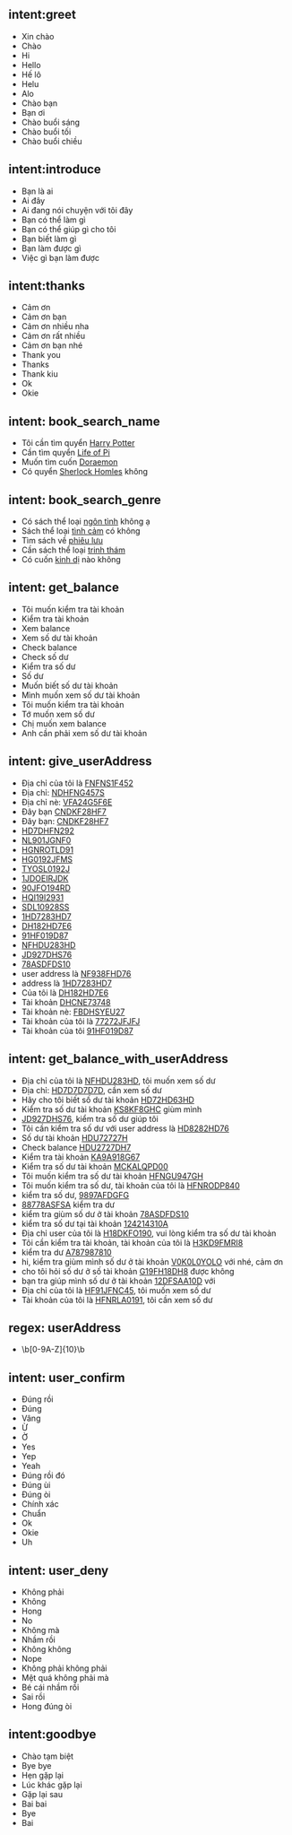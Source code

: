 ## intent:greet
- Xin chào
- Chào
- Hi
- Hello
- Hế lô
- Helu
- Alo
- Chào bạn
- Bạn ơi
- Chào buổi sáng
- Chào buổi tối
- Chào buổi chiều

## intent:introduce
- Bạn là ai
- Ai đây
- Ai đang nói chuyện với tôi đây
- Bạn có thể làm gì
- Bạn có thể giúp gì cho tôi
- Bạn biết làm gì
- Bạn làm được gì
- Việc gì bạn làm được

## intent:thanks
- Cảm ơn
- Cảm ơn bạn
- Cảm ơn nhiều nha
- Cảm ơn rất nhiều
- Cảm ơn bạn nhé
- Thank you
- Thanks
- Thank kiu
- Ok
- Okie

## intent: book_search_name
- Tôi cần tìm quyển [Harry Potter](book_name)
- Cần tìm quyển [Life of Pi](book_name)
- Muốn tìm cuốn [Doraemon](book_name)
- Có quyển [Sherlock Homles](book_name) không

## intent: book_search_genre
- Có sách thể loại [ngôn tình](book_genre) không ạ
- Sách thể loại [tình cảm](book_genre) có không
- Tìm sách về [phiêu lưu](book_genre)
- Cần sách thể loại [trinh thám](book_genre)
- Có cuốn [kinh dị](book_genre) nào không

## intent: get_balance
- Tôi muốn kiểm tra tài khoản
- Kiểm tra tài khoản
- Xem balance
- Xem số dư tài khoản
- Check balance
- Check số dư
- Kiểm tra số dư
- Số dư
- Muốn biết số dư tài khoản
- Mình muốn xem số dư tài khoản
- Tôi muốn kiểm tra tài khoản
- Tớ muốn xem số dư
- Chị muốn xem balance
- Anh cần phải xem số dư tài khoản

## intent: give_userAddress
- Địa chỉ của tôi là [FNFNS1F452](userAddress)
- Địa chỉ: [NDHFNG457S](userAddress)
- Địa chỉ nè: [VFA24G5F6E](userAddress)
- Đây bạn [CNDKF28HF7](userAddress)
- Đây bạn: [CNDKF28HF7](userAddress)
- [HD7DHFN292](userAddress)
- [NL901JGNF0](userAddress)
- [HGNROTLD91](userAddress)
- [HG0192JFMS](userAddress)
- [TYOSL0192J](userAddress)
- [1JDOEIRJDK](userAddress)
- [90JFO194RD](userAddress)
- [HQI19I2931](userAddress)
- [SDL10928SS](userAddress)
- [1HD7283HD7](userAddress)
- [DH182HD7E6](userAddress)
- [91HF019D87](userAddress)
- [NFHDU283HD](userAddress)
- [JD927DHS76](userAddress)
- [78ASDFDS10](userAddress)
- user address là [NF938FHD76](userAddress)
- address là [1HD7283HD7](userAddress)
- Của tôi là [DH182HD7E6](userAddress)
- Tài khoản [DHCNE73748](userAddress)
- Tài khoản nè: [FBDHSYEU27](userAddress)
- Tài khoản của tôi là [77272JFJFJ](userAddress)
- Tài khoản của tôi [91HF019D87](userAddress)

## intent: get_balance_with_userAddress
- Địa chỉ của tôi là [NFHDU283HD](userAddress), tôi muốn xem số dư
- Địa chỉ: [HD7D7D7D7D](userAddress), cần xem số dư
- Hãy cho tôi biết số dư tài khoản [HD72HD63HD](userAddress)
- Kiểm tra số dư tài khoản [KS8KF8GHC](userAddress) giùm mình
- [JD927DHS76](userAddress), kiểm tra số dư giúp tôi
- Tôi cần kiểm tra số dư với user address là [HD8282HD76](userAddress)
- Số dư tài khoản [HDU72727H](userAddress)
- Check balance [HDU2727DH7](userAddress)
- Kiểm tra tài khoản [KA9A918G67](userAddress)
- Kiểm tra số dư tài khoản [MCKALQPD00](userAddress)
- Tôi muốn kiểm tra số dư tài khoản [HFNGU947GH](userAddress)
- Tôi muốn kiểm tra số dư, tài khoản của tôi là [HFNRODP840](userAddress)
- kiểm tra số dư, [9897AFDGFG](userAddress)
- [88778ASFSA](userAddress) kiểm tra dư
- kiểm tra giùm số dư ở tài khoản [78ASDFDS10](userAddress)
- kiểm tra số dư tại tài khoản [124214310A](userAddress)
- Địa chỉ user của tôi là [H18DKFO190](userAddress), vui lòng kiểm tra số dư tài khoản
- Tôi cần kiểm tra tài khoản, tài khoản của tôi là [H3KD9FMRI8](userAddress)
- kiểm tra dư [A787987810](userAddress)
- hi, kiểm tra giùm mình số dư ở tài khoản [V0K0L0YOLO](userAddress) với nhé, cảm ơn
- cho tôi hỏi số dư ở số tài khoản [G19FH18DH8](userAddress) được không
- bạn tra giúp mình số dư ở tài khoản [12DFSAA10D](userAddress) với
- Địa chỉ của tôi là [HF91JFNC45](userAddress), tôi muốn xem số dư
- Tài khoản của tôi là [HFNRLA0191](userAddress), tôi cần xem số dư


## regex: userAddress
- \b[0-9A-Z]{10}\b

## intent: user_confirm
- Đúng rồi
- Đúng
- Vâng
- Ừ
- Ờ
- Yes
- Yep
- Yeah
- Đúng rồi đó
- Đúng ùi
- Đúng òi
- Chính xác
- Chuẩn
- Ok
- Okie
- Uh

## intent: user_deny
- Không phải
- Không
- Hong
- No
- Không mà
- Nhầm rồi
- Không không
- Nope
- Không phải không phải
- Mệt quá không phải mà
- Bé cái nhầm rồi
- Sai rồi
- Hong đúng òi

## intent:goodbye
- Chào tạm biệt
- Bye bye
- Hẹn gặp lại
- Lúc khác gặp lại
- Gặp lại sau
- Bai bai
- Bye
- Bai
